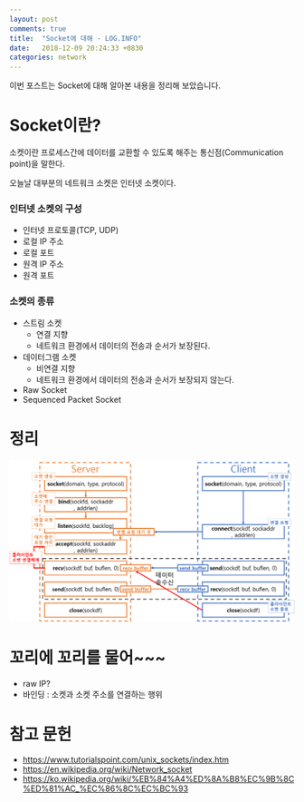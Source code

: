 ```yaml
---
layout: post
comments: true
title:  "Socket에 대해 - LOG.INFO"
date:   2018-12-09 20:24:33 +0830
categories: network
---
```

 
이번 포스트는 Socket에 대해 알아본 내용을 정리해 보았습니다. 

# Socket이란?

소켓이란 프로세스간에 데이터를 교환할 수 있도록 해주는 통신점(Communication point)을 말한다.

오늘날 대부분의 네트워크 소켓은 인터넷 소켓이다.

### 인터넷 소켓의 구성

- 인터넷 프로토콜(TCP, UDP)
- 로컬 IP 주소
- 로컬 포트
- 원격 IP 주소
- 원격 포트

### 소켓의 종류

- 스트림 소켓
    - 연결 지향
    - 네트워크 환경에서 데이터의 전송과 순서가 보장된다.
- 데이터그램 소켓
    - 비연결 지향
    - 네트워크 환경에서 데이터의 전송과 순서가 보장되지 않는다.
- Raw Socket
- Sequenced Packet Socket

# 정리

![socket](/assets/images/socket.PNG)


# 꼬리에 꼬리를 물어~~~

- raw IP?
- 바인딩 : 소켓과 소켓 주소를 연결하는 행위


# 참고 문헌

- https://www.tutorialspoint.com/unix_sockets/index.htm
- https://en.wikipedia.org/wiki/Network_socket
- https://ko.wikipedia.org/wiki/%EB%84%A4%ED%8A%B8%EC%9B%8C%ED%81%AC_%EC%86%8C%EC%BC%93